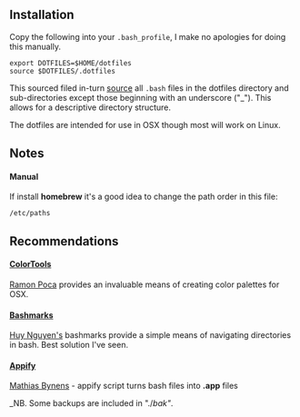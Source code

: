 ## Installation

Copy the following into your `.bash_profile`, I make no apologies for doing this manually.

    export DOTFILES=$HOME/dotfiles
    source $DOTFILES/.dotfiles

This sourced filed in-turn [source](http://ss64.com/bash/source.html) all `.bash` files in the dotfiles directory and sub-directories except those beginning with an underscore ("_"). This allows for a descriptive directory structure.

The dotfiles are intended for use in OSX though most will work on Linux.

## Notes

#### Manual

If install __homebrew__ it's a good idea to change the path order in this file:

`/etc/paths`

## Recommendations

#### [ColorTools](https://github.com/ramonpoca/ColorTools)

[Ramon Poca](http://ramonpoca.github.io/) provides an invaluable means of creating color palettes for OSX.

#### [Bashmarks](https://github.com/huyng/bashmarks)

[Huy Nguyen's](http://www.huyng.com) bashmarks provide a simple means of navigating directories in bash. Best solution I've seen.

#### [Appify](https://gist.github.com/mathiasbynens/674099)

[Mathias Bynens](https://gist.github.com/mathiasbynens) - appify script turns bash files into __.app__ files

_NB. Some backups are included in "./_bak"_.